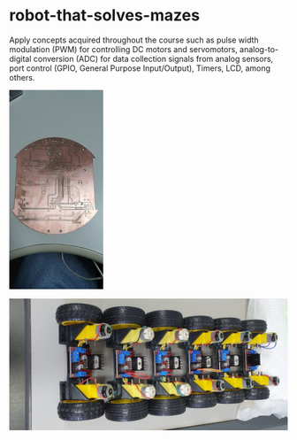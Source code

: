 # robot-that-solves-mazes
Apply concepts acquired throughout the course such as pulse width modulation (PWM) for controlling DC motors and servomotors, analog-to-digital conversion (ADC) for data collection signals from analog sensors, port control (GPIO, General Purpose Input/Output), Timers, LCD, among others.

![Robotic 1](https://github.com/ThiagoLahass/robot-that-solves-mazes/blob/main/images/robotic1.jpeg)


![Robotic 2](https://github.com/ThiagoLahass/robot-that-solves-mazes/blob/main/images/robotic2.jpeg)